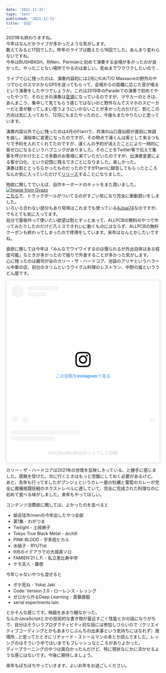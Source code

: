```yaml
---
date: '2021-12-31'
type: 'text'
published: '2021-12-31'
title: '日記'
---
```


2021年も終わりますね。  
今年はなんだかライブが多かったような気がします。  
数えてみると17回でした。昨年のライブは数えたら16回でした。あんまり変わらないですね。  
今年はBUSHBASH、RiNen、Permianと初めて演奏する会場が多かったのが良かった。やったことない場所でやるのは楽しい。死ぬまでワクワクしたいので…  
  
ライブで心に残ったのは、演奏内容的には2月にK/A/T/O Massacreの野外のやつでひとのスマホからGPSを送ってもらって、会場からの距離に応じた音が鳴るという演奏をしたやつでしょうか。これは2019年のParadeでの演奏で初めてやったやつで、そのときの演奏は[音源](https://zoominnight.bandcamp.com/album/parade)になっているのですが、マサカーのときは、あんまこう、集中して見てもらう感じではないのと野外なんでスマホのスピーカーだと音が散ってしまい思うようにいかないことが多かったのだけど、割とこの方向は気に入っており、12月にもまたやったのと、今後もまたやりたいと思っています。  
  
演奏内容以外で心に残ったのは4月のFtarriで、共演の山口晋似郎が直前に体調を崩し、浦裕幸に変更になったのですが、その時点で浦くんは客として来るつもりで予約を入れてくれてたのですが、浦くんの予約が消えたことにより一時的に客ゼロになるというハプニングがありました。そのことをTwitter等で伝えて集客を呼びかけたところ多数のお客様に来ていただいたのですが、出演者変更による客ゼロ化、という記憶に残るできごとになりました。楽しかった。  
演奏は割ととっちらかったものだったのですがFtarriに録音してもらったところなんか気に入っていただけて[リリース](https://ftarrilive.bandcamp.com/album/live-at-ftarri-april-24-and-august-22-2021)することになりました。  
  
物欲に関してでいえば、自作キーボードのキットをまた買いました。  
[![Image from Gyazo](https://i.gyazo.com/0c47a6acf77ad30644f1a5747bfec14c.jpg)](https://gyazo.com/0c47a6acf77ad30644f1a5747bfec14c)  
[こちら](https://shop.yushakobo.jp/products/consign_keyball46)で、トラックボールがついてるのがすごい気になり完全に衝動買いをしました。  
いろいろ合わない部分もあり常用はこれまでも使っている[AJisai74](https://shop.yushakobo.jp/products/consign_ajisai74?variant=37665368244385)なのですが、でもとても気に入ってます。  
自分で基板作って使いたい欲望は割とずっとあって、ALLPCBの無料のやつで作ってみたりしたのだけど凡ミスできれいに動くものにはならず、ALLPCBの無料クーポンも終わってしまったので停滞をしています。来年はなんとかしたいですね。  
  
食欲に関しては今年は「みんなでワイワイするのは憚られるが外出自体はある程度可能」なときが多かったので独りで外食することが多かった気がします。  
心に残ったのは雑司が谷のカリー・ザ・ハードコア、池袋のアリヤというハラール中華の店、初台のタリムというウイグル料理のレストラン、中野の嵐といううどん屋です。
<blockquote class="instagram-media" data-instgrm-captioned data-instgrm-permalink="https://www.instagram.com/p/CPpLCHGDg7t/?utm_source=ig_embed&amp;utm_campaign=loading" data-instgrm-version="14" style=" background:#FFF; border:0; border-radius:3px; box-shadow:0 0 1px 0 rgba(0,0,0,0.5),0 1px 10px 0 rgba(0,0,0,0.15); margin: 1px; max-width:540px; min-width:326px; padding:0; width:99.375%; width:-webkit-calc(100% - 2px); width:calc(100% - 2px);"><div style="padding:16px;"> <a href="https://www.instagram.com/p/CPpLCHGDg7t/?utm_source=ig_embed&amp;utm_campaign=loading" style=" background:#FFFFFF; line-height:0; padding:0 0; text-align:center; text-decoration:none; width:100%;" target="_blank"> <div style=" display: flex; flex-direction: row; align-items: center;"> <div style="background-color: #F4F4F4; border-radius: 50%; flex-grow: 0; height: 40px; margin-right: 14px; width: 40px;"></div> <div style="display: flex; flex-direction: column; flex-grow: 1; justify-content: center;"> <div style=" background-color: #F4F4F4; border-radius: 4px; flex-grow: 0; height: 14px; margin-bottom: 6px; width: 100px;"></div> <div style=" background-color: #F4F4F4; border-radius: 4px; flex-grow: 0; height: 14px; width: 60px;"></div></div></div><div style="padding: 19% 0;"></div> <div style="display:block; height:50px; margin:0 auto 12px; width:50px;"><svg width="50px" height="50px" viewBox="0 0 60 60" version="1.1" xmlns="https://www.w3.org/2000/svg" xmlns:xlink="https://www.w3.org/1999/xlink"><g stroke="none" stroke-width="1" fill="none" fill-rule="evenodd"><g transform="translate(-511.000000, -20.000000)" fill="#000000"><g><path d="M556.869,30.41 C554.814,30.41 553.148,32.076 553.148,34.131 C553.148,36.186 554.814,37.852 556.869,37.852 C558.924,37.852 560.59,36.186 560.59,34.131 C560.59,32.076 558.924,30.41 556.869,30.41 M541,60.657 C535.114,60.657 530.342,55.887 530.342,50 C530.342,44.114 535.114,39.342 541,39.342 C546.887,39.342 551.658,44.114 551.658,50 C551.658,55.887 546.887,60.657 541,60.657 M541,33.886 C532.1,33.886 524.886,41.1 524.886,50 C524.886,58.899 532.1,66.113 541,66.113 C549.9,66.113 557.115,58.899 557.115,50 C557.115,41.1 549.9,33.886 541,33.886 M565.378,62.101 C565.244,65.022 564.756,66.606 564.346,67.663 C563.803,69.06 563.154,70.057 562.106,71.106 C561.058,72.155 560.06,72.803 558.662,73.347 C557.607,73.757 556.021,74.244 553.102,74.378 C549.944,74.521 548.997,74.552 541,74.552 C533.003,74.552 532.056,74.521 528.898,74.378 C525.979,74.244 524.393,73.757 523.338,73.347 C521.94,72.803 520.942,72.155 519.894,71.106 C518.846,70.057 518.197,69.06 517.654,67.663 C517.244,66.606 516.755,65.022 516.623,62.101 C516.479,58.943 516.448,57.996 516.448,50 C516.448,42.003 516.479,41.056 516.623,37.899 C516.755,34.978 517.244,33.391 517.654,32.338 C518.197,30.938 518.846,29.942 519.894,28.894 C520.942,27.846 521.94,27.196 523.338,26.654 C524.393,26.244 525.979,25.756 528.898,25.623 C532.057,25.479 533.004,25.448 541,25.448 C548.997,25.448 549.943,25.479 553.102,25.623 C556.021,25.756 557.607,26.244 558.662,26.654 C560.06,27.196 561.058,27.846 562.106,28.894 C563.154,29.942 563.803,30.938 564.346,32.338 C564.756,33.391 565.244,34.978 565.378,37.899 C565.522,41.056 565.552,42.003 565.552,50 C565.552,57.996 565.522,58.943 565.378,62.101 M570.82,37.631 C570.674,34.438 570.167,32.258 569.425,30.349 C568.659,28.377 567.633,26.702 565.965,25.035 C564.297,23.368 562.623,22.342 560.652,21.575 C558.743,20.834 556.562,20.326 553.369,20.18 C550.169,20.033 549.148,20 541,20 C532.853,20 531.831,20.033 528.631,20.18 C525.438,20.326 523.257,20.834 521.349,21.575 C519.376,22.342 517.703,23.368 516.035,25.035 C514.368,26.702 513.342,28.377 512.574,30.349 C511.834,32.258 511.326,34.438 511.181,37.631 C511.035,40.831 511,41.851 511,50 C511,58.147 511.035,59.17 511.181,62.369 C511.326,65.562 511.834,67.743 512.574,69.651 C513.342,71.625 514.368,73.296 516.035,74.965 C517.703,76.634 519.376,77.658 521.349,78.425 C523.257,79.167 525.438,79.673 528.631,79.82 C531.831,79.965 532.853,80.001 541,80.001 C549.148,80.001 550.169,79.965 553.369,79.82 C556.562,79.673 558.743,79.167 560.652,78.425 C562.623,77.658 564.297,76.634 565.965,74.965 C567.633,73.296 568.659,71.625 569.425,69.651 C570.167,67.743 570.674,65.562 570.82,62.369 C570.966,59.17 571,58.147 571,50 C571,41.851 570.966,40.831 570.82,37.631"></path></g></g></g></svg></div><div style="padding-top: 8px;"> <div style=" color:#3897f0; font-family:Arial,sans-serif; font-size:14px; font-style:normal; font-weight:550; line-height:18px;">この投稿をInstagramで見る</div></div><div style="padding: 12.5% 0;"></div> <div style="display: flex; flex-direction: row; margin-bottom: 14px; align-items: center;"><div> <div style="background-color: #F4F4F4; border-radius: 50%; height: 12.5px; width: 12.5px; transform: translateX(0px) translateY(7px);"></div> <div style="background-color: #F4F4F4; height: 12.5px; transform: rotate(-45deg) translateX(3px) translateY(1px); width: 12.5px; flex-grow: 0; margin-right: 14px; margin-left: 2px;"></div> <div style="background-color: #F4F4F4; border-radius: 50%; height: 12.5px; width: 12.5px; transform: translateX(9px) translateY(-18px);"></div></div><div style="margin-left: 8px;"> <div style=" background-color: #F4F4F4; border-radius: 50%; flex-grow: 0; height: 20px; width: 20px;"></div> <div style=" width: 0; height: 0; border-top: 2px solid transparent; border-left: 6px solid #f4f4f4; border-bottom: 2px solid transparent; transform: translateX(16px) translateY(-4px) rotate(30deg)"></div></div><div style="margin-left: auto;"> <div style=" width: 0px; border-top: 8px solid #F4F4F4; border-right: 8px solid transparent; transform: translateY(16px);"></div> <div style=" background-color: #F4F4F4; flex-grow: 0; height: 12px; width: 16px; transform: translateY(-4px);"></div> <div style=" width: 0; height: 0; border-top: 8px solid #F4F4F4; border-left: 8px solid transparent; transform: translateY(-4px) translateX(8px);"></div></div></div> <div style="display: flex; flex-direction: column; flex-grow: 1; justify-content: center; margin-bottom: 24px;"> <div style=" background-color: #F4F4F4; border-radius: 4px; flex-grow: 0; height: 14px; margin-bottom: 6px; width: 224px;"></div> <div style=" background-color: #F4F4F4; border-radius: 4px; flex-grow: 0; height: 14px; width: 144px;"></div></div></a><p style=" color:#c9c8cd; font-family:Arial,sans-serif; font-size:14px; line-height:17px; margin-bottom:0; margin-top:8px; overflow:hidden; padding:8px 0 7px; text-align:center; text-overflow:ellipsis; white-space:nowrap;"><a href="https://www.instagram.com/p/CPpLCHGDg7t/?utm_source=ig_embed&amp;utm_campaign=loading" style=" color:#c9c8cd; font-family:Arial,sans-serif; font-size:14px; font-style:normal; font-weight:normal; line-height:17px; text-decoration:none;" target="_blank">knd(@kndkndknd)がシェアした投稿</a></p></div></blockquote> <script async src="//www.instagram.com/embed.js"></script>  

カリー・ザ・ハードコアは2021年の世情を反映しきっている、と勝手に感じました。感銘を受けた。次に行くときはもっと空腹にしておく必要があるけど。
あと、去年も行ってましたがプンジェというカレー屋の牡蠣と葡萄のカレーが完全に異種格闘技戦のネクストレベルに達していて、完全に完成された料理なのに初めて食べる味がしました。来年もやってほしい。  
  
コンテンツ消費欲に関しては、よかったのを並べると
* 諭吉佳作/menの今年出したやつ全部
* 第1集 - わがつま
* Twilight - 土岐麻子
* Tokyo True Black Metal - みchill
* PINK BLOOD - 宇多田ヒカル
* 水硝子 - RYUTist
* 9月のイデアラでの大城真ソロ
* FAMIEN'21 L.P. - 私立恵比寿中学
* ケモ夫人 - 藤想  

今年じゃないやつも混ぜると
* ボケ死ね - Yokai Jaki
* Code: Version 2.0 - ローレンス・レッシグ
* ゼロから作るDeep Learning - 斎藤康毅
* serial experiments lain  

とかそんな感じです。映画をあまり観なかった。  
なんかJavaScriptとかの技術的な書き物が最近すごく性能とかの話になりがちで、自分はそういうプロダクティビティ的な話には参加しづらいので（クリエイティブコーディングとかもあまりじぶんちの出来事という気持ちにはなれず）居場所…と思ってたときにリチャード・ストールマンの本とか読んでました。レッシグのはそういう中ではいまでもフレッシュなところがありよかった。  
ディープラーニングのやつは面白かったんだけど、特に現状なにかに活かせるような感じはないです。今後に期待しましょう。  
  
来年もぼちぼちやっていきます。よいお年をお過ごしください。

